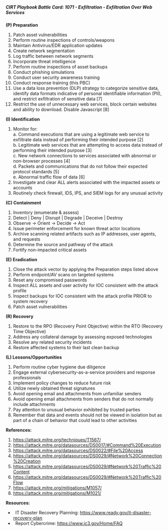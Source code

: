 ##### CIRT Playbook Battle Card: **1071 - Exfiltration - Exfiltration Over Web Services**

**(P) Preparation**

1.  Patch asset vulnerabilities
2.  Perform routine inspections of controls/weapons
3.  Maintain Antivirus/EDR application updates
4.  Create network segmentation
5.  Log traffic between network segments
6.  Incorporate threat intelligence
7.  Perform routine inspections of asset backups
8.  Conduct phishing simulations
9.  Conduct user security awareness training
10.  Conduct response training (this PBC)
11.  Use a data loss prevention (DLP) strategy to categorize sensitive data, identify data formats indicative of personal identifiable information (PII), and restrict exfiltration of sensitive data \[7\]
12.  Restrict the use of unnecessary web services, block certain websites and ability to download. Disable Javascript \[8\]

**(I) Identification**

1.  Monitor for:  
    a. Command executions that are using a legitimate web service to exfiltrate data instead of performing their intended purpose \[2\]  
    b. Legitimate web services that are attempting to access data instead of performing their intended purpose \[3\]  
    c. New network connections to services associated with abnormal or non-browser processes \[4\]  
    d. Packets and communications that do not follow their expected protocol standards \[5\]  
    e. Abnormal traffic flow of data \[6\]
2.  Investigate and clear ALL alerts associated with the impacted assets or accounts
3.  Routinely check firewall, IDS, IPS, and SIEM logs for any unusual activity

**(C) Containment**

1.  Inventory (enumerate & assess)
2.  Detect | Deny | Disrupt | Degrade | Deceive | Destroy
3.  Observe -> Orient -> Decide -> Act
4.  Issue perimeter enforcement for known threat actor locations
5.  Archive scanning related artifacts such as IP addresses, user agents, and requests
6.  Determine the source and pathway of the attack
7.  Fortify non-impacted critical assets

**(E) Eradication**

1.  Close the attack vector by applying the Preparation steps listed above
2.  Perform endpoint/AV scans on targeted systems
3.  Reset any compromised passwords
4.  Inspect ALL assets and user activity for IOC consistent with the attack profile
5.  Inspect backups for IOC consistent with the attack profile PRIOR to system recovery
6.  Patch asset vulnerabilities

**(R) Recovery**

1.  Restore to the RPO (Recovery Point Objective) within the RTO (Recovery Time Objective)
2.  Address any collateral damage by assessing exposed technologies
3.  Resolve any related security incidents
4.  Restore affected systems to their last clean backup

**(L) Lessons/Opportunities**

1.  Perform routine cyber hygiene due diligence
2.  Engage external cybersecurity-as-a-service providers and response professionals
3.  Implement policy changes to reduce future risk
4.  Utilize newly obtained threat signatures
5.  Avoid opening email and attachments from unfamiliar senders
6.  Avoid opening email attachments from senders that do not normally include attachments
7.  Pay attention to unusual behavior exhibited by trusted parties
8.  Remember that data and events should not be viewed in isolation but as part of a chain of behavior that could lead to other activities

**References:**

1.  https://attack.mitre.org/techniques/T1567/
2.  https://attack.mitre.org/datasources/DS0017/#Command%20Execution
3.  https://attack.mitre.org/datasources/DS0022/#File%20Access
4.  https://attack.mitre.org/datasources/DS0029/#Network%20Connection%20Creation
5.  https://attack.mitre.org/datasources/DS0029/#Network%20Traffic%20Content
6.  https://attack.mitre.org/datasources/DS0029/#Network%20Traffic%20Flow
7.  https://attack.mitre.org/mitigations/M1057/
8.  https://attack.mitre.org/mitigations/M1021/

**Resources:**


*    IT Disaster Recovery Planning: https://www.ready.gov/it-disaster-recovery-plan
*    Report Cybercrime: https://www.ic3.gov/Home/FAQ